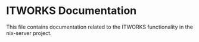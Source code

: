 # ITWORKS Documentation

This file contains documentation related to the ITWORKS functionality in the nix-server project.